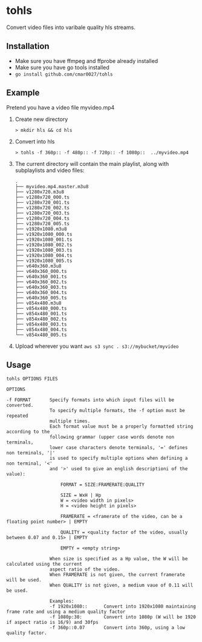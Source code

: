 # tohls

Convert video files into varibale quality hls streams.

## Installation
- Make sure you have ffmpeg and ffprobe already installed
- Make sure you have go tools installed
- `go install github.com/cmar0027/tohls`

## Example
Pretend you have a video file myvideo.mp4

1. Create new directory

   `> mkdir hls && cd hls`

2. Convert into hls

    `> tohls -f 360p:: -f 480p:: -f 720p:: -f 1080p::  ../myvideo.mp4`

3. The current directory will contain the main playlist, along with subplaylists and video files:
    
    ```
    .
    ├── myvideo.mp4.master.m3u8
    ├── v1280x720.m3u8
    ├── v1280x720_000.ts
    ├── v1280x720_001.ts
    ├── v1280x720_002.ts
    ├── v1280x720_003.ts
    ├── v1280x720_004.ts
    ├── v1280x720_005.ts
    ├── v1920x1080.m3u8
    ├── v1920x1080_000.ts
    ├── v1920x1080_001.ts
    ├── v1920x1080_002.ts
    ├── v1920x1080_003.ts
    ├── v1920x1080_004.ts
    ├── v1920x1080_005.ts
    ├── v640x360.m3u8
    ├── v640x360_000.ts
    ├── v640x360_001.ts
    ├── v640x360_002.ts
    ├── v640x360_003.ts
    ├── v640x360_004.ts
    ├── v640x360_005.ts
    ├── v854x480.m3u8
    ├── v854x480_000.ts
    ├── v854x480_001.ts
    ├── v854x480_002.ts
    ├── v854x480_003.ts
    ├── v854x480_004.ts
    └── v854x480_005.ts
    ```

4. Upload wherever you want
    `aws s3 sync . s3://mybucket/myvideo`


## Usage

```
tohls OPTIONS FILES
	
OPTIONS

-f FORMAT       Specify formats into which input files will be converted.
                To specify multiple formats, the -f option must be repeated
                multiple times.
                Each format value must be a properly formatted string according to the 
                following grammar (upper case words denote non terminals, 
                lower case characters denote terminals, '=' defines non terminals, '|' 
                is used to specify multiple options when defining a non terminal, '<' 
                and '>' used to give an english descriptioni of the value):
                
                    FORMAT = SIZE:FRAMERATE:QUALITY

                    SIZE = WxH | Hp
                    W = <video width in pixels>
                    H = <video height in pixels>
                	
                    FRAMERATE = <framerate of the video, can be a floating point number> | EMPTY

                    QUALITY = <quality factor of the video, usually between 0.07 and 0.15> | EMPTY

                    EMPTY = <empty string>
                
                When size is specified as a Hp value, the W will be calculated using the current 
                aspect ratio of the video.
                When FRAMERATE is not given, the current framerate will be used.
                When QUALITY is not given, a medium vaue of 0.11 will be used.

                Examples: 
                -f 1920x1080::     	Convert into 1920x1080 maintaining frame rate and using a medium quality factor
                -f 1080p:30:		Convert into 1080p (W will be 1920 if aspect ratio is 16/9) and 30fps
                -f 360p::0.07		Convert into 360p, using a low quality factor.
```
    